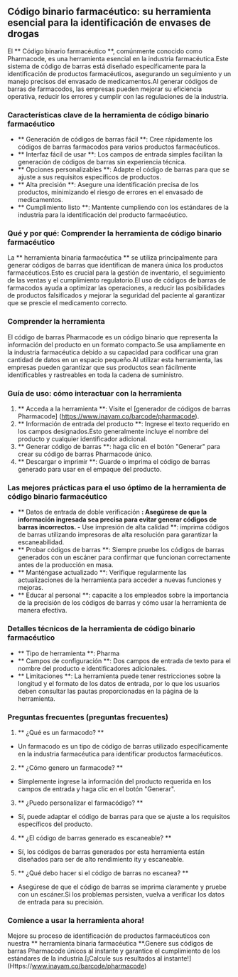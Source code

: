 ## Código binario farmacéutico: su herramienta esencial para la identificación de envases de drogas

El ** Código binario farmacéutico **, comúnmente conocido como Pharmacode, es una herramienta esencial en la industria farmacéutica.Este sistema de código de barras está diseñado específicamente para la identificación de productos farmacéuticos, asegurando un seguimiento y un manejo precisos del envasado de medicamentos.Al generar códigos de barras de farmacodos, las empresas pueden mejorar su eficiencia operativa, reducir los errores y cumplir con las regulaciones de la industria.

### Características clave de la herramienta de código binario farmacéutico
- ** Generación de códigos de barras fácil **: Cree rápidamente los códigos de barras farmacodos para varios productos farmacéuticos.
- ** Interfaz fácil de usar **: Los campos de entrada simples facilitan la generación de códigos de barras sin experiencia técnica.
- ** Opciones personalizables **: Adapte el código de barras para que se ajuste a sus requisitos específicos de productos.
- ** Alta precisión **: Asegure una identificación precisa de los productos, minimizando el riesgo de errores en el envasado de medicamentos.
- ** Cumplimiento listo **: Mantente cumpliendo con los estándares de la industria para la identificación del producto farmacéutico.

### Qué y por qué: Comprender la herramienta de código binario farmacéutico

La ** herramienta binaria farmacéutica ** se utiliza principalmente para generar códigos de barras que identifican de manera única los productos farmacéuticos.Esto es crucial para la gestión de inventario, el seguimiento de las ventas y el cumplimiento regulatorio.El uso de códigos de barras de farmacodos ayuda a optimizar las operaciones, a reducir las posibilidades de productos falsificados y mejorar la seguridad del paciente al garantizar que se prescie el medicamento correcto.

### Comprender la herramienta

El código de barras Pharmacode es un código binario que representa la información del producto en un formato compacto.Se usa ampliamente en la industria farmacéutica debido a su capacidad para codificar una gran cantidad de datos en un espacio pequeño.Al utilizar esta herramienta, las empresas pueden garantizar que sus productos sean fácilmente identificables y rastreables en toda la cadena de suministro.

### Guía de uso: cómo interactuar con la herramienta

1. ** Acceda a la herramienta **: Visite el [generador de códigos de barras Pharmacode] (https://www.inayam.co/barcode/pharmacode).
2. ** Información de entrada del producto **: Ingrese el texto requerido en los campos designados.Esto generalmente incluye el nombre del producto y cualquier identificador adicional.
3. ** Generar código de barras **: haga clic en el botón "Generar" para crear su código de barras Pharmacode único.
4. ** Descargar o imprimir **: Guarde o imprima el código de barras generado para usar en el empaque del producto.

### Las mejores prácticas para el uso óptimo de la herramienta de código binario farmacéutico

- ** Datos de entrada de doble verificación **: Asegúrese de que la información ingresada sea precisa para evitar generar códigos de barras incorrectos.
-** Use impresión de alta calidad **: imprima códigos de barras utilizando impresoras de alta resolución para garantizar la escaneabilidad.
- ** Probar códigos de barras **: Siempre pruebe los códigos de barras generados con un escáner para confirmar que funcionan correctamente antes de la producción en masa.
- ** Manténgase actualizado **: Verifique regularmente las actualizaciones de la herramienta para acceder a nuevas funciones y mejoras.
- ** Educar al personal **: capacite a los empleados sobre la importancia de la precisión de los códigos de barras y cómo usar la herramienta de manera efectiva.

### Detalles técnicos de la herramienta de código binario farmacéutico

- ** Tipo de herramienta **: Pharma
- ** Campos de configuración **: Dos campos de entrada de texto para el nombre del producto e identificadores adicionales.
- ** Limitaciones **: La herramienta puede tener restricciones sobre la longitud y el formato de los datos de entrada, por lo que los usuarios deben consultar las pautas proporcionadas en la página de la herramienta.

### Preguntas frecuentes (preguntas frecuentes)

1. ** ¿Qué es un farmacodo? **
- Un farmacodo es un tipo de código de barras utilizado específicamente en la industria farmacéutica para identificar productos farmacéuticos.

2. ** ¿Cómo genero un farmacode? **
- Simplemente ingrese la información del producto requerida en los campos de entrada y haga clic en el botón "Generar".

3. ** ¿Puedo personalizar el farmacódigo? **
- Sí, puede adaptar el código de barras para que se ajuste a los requisitos específicos del producto.

4. ** ¿El código de barras generado es escaneable? **
- Sí, los códigos de barras generados por esta herramienta están diseñados para ser de alto rendimiento ity y escaneable.

5. ** ¿Qué debo hacer si el código de barras no escanea? **
- Asegúrese de que el código de barras se imprima claramente y pruebe con un escáner.Si los problemas persisten, vuelva a verificar los datos de entrada para su precisión.

### Comience a usar la herramienta ahora!

Mejore su proceso de identificación de productos farmacéuticos con nuestra ** herramienta binaria farmacéutica **.Genere sus códigos de barras Pharmacode únicos al instante y garantice el cumplimiento de los estándares de la industria.[¡Calcule sus resultados al instante!] (Https://www.inayam.co/barcode/pharmacode)
